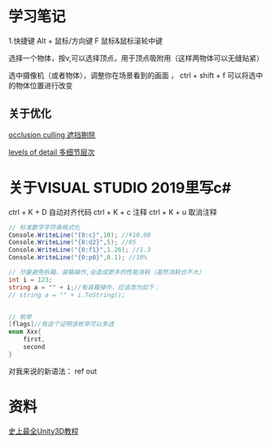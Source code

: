 # 学习笔记
1.快捷键
Alt + 鼠标/方向键
F
鼠标&鼠标滚轮中键

选择一个物体，按v,可以选择顶点，用于顶点吸附用（这样两物体可以无缝贴紧）

选中摄像机（或者物体），调整你在场景看到的画面 ， ctrl + shift + f 可以将选中的物体位置进行改变

## 关于优化
 [occlusion culling 遮挡剔除](https://www.bilibili.com/video/BV12s411g7gU?p=16)
 
 [levels of detail 多细节层次](https://www.bilibili.com/video/BV12s411g7gU?p=17)


# 关于VISUAL STUDIO 2019里写c#
ctrl + K + D 自动对齐代码
ctrl + K + c 注释
ctrl + K + u 取消注释

```c#
// 标准数字字符串格式化
Console.WriteLine("{0:c}",10); //¥10.00
Console.WriteLine("{0:d2}",5); //05
Console.WriteLine("{0:f1}",1.26); //1.3
Console.WriteLine("{0:p0}",0.1); //10%

// 尽量避免拆箱，装箱操作,会造成更多的性能消耗（虽然消耗也不大）
int i = 123;
string a = "" + i;//有装箱操作，应该改为如下：
// string a = "" + i.ToString();


// 枚举
[flags]//有这个证明该枚举可以多选
enum Xxx{
    first,
    second
}
```

对我来说的新语法：
ref
out

# 资料
[史上最全Unity3D教程](https://www.bilibili.com/video/BV12s411g7gU)